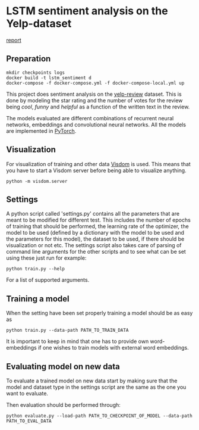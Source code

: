 # LSTM sentiment analysis on the Yelp-dataset 
[report](report.pdf)

## Preparation

```
mkdir checkpoints logs
docker build -t lstm_sentiment d
docker-compose -f docker-compose.yml -f docker-compose-local.yml up
```




This project does sentiment analysis on the [yelp-review](https://www.yelp.com/dataset) dataset. This is done by modeling the star rating and the number of votes for the review being _cool_, _funny_ and _helpful_ as a function of the written text in the review.

The models evaluated are different combinations of recurrent neural networks, embeddings and convolutional neural networks. All the models are implemented in [PyTorch](http://pytorch.org/).


## Visualization
For visualization of training and other data [Visdom](https://github.com/facebookresearch/visdom) is used. This means that you have to start a Visdom server before being able to visualize anything.
``` 
python -m visdom.server
```


## Settings
A python script called 'settings.py' contains all the parameters that are meant to be modified for different test. This includes the number of epochs of training that should be performed, the learning rate of the optimizer, the model to be used (defined by a dictionary with the model to be used and the parameters for this model), the dataset to be used, if there should be visualization or not etc. The settings script also takes care of parsing of command line arguments for the other scripts and to see what can be set using these just run for example:
```
python train.py --help
```
For a list of supported arguments.

## Training a model
When the setting have been set properly training a model should be as easy as
```
python train.py --data-path PATH_TO_TRAIN_DATA
```
It is important to keep in mind that one has to provide own word-embeddings if one wishes to train models with external word embeddings.

## Evaluating model on new data
To evaluate a trained model on new data start by making sure that the model and dataset type in the settings script are the same as the one you want to evaluate.

Then evaluation should be performed through:
```
python evaluate.py --load-path PATH_TO_CHECKPOINT_OF_MODEL --data-path PATH_TO_EVAL_DATA
```
